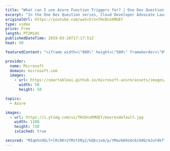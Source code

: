 ```yaml
---
title: "What can I use Azure Function Triggers for? | One Dev Question: Laurent Bugnion"
excerpt: "In the One Dev Question series, Cloud Developer Advocate Laurent Bugnion explains various development features of Azure. In this video, Laurent explains the value of Azure Function Triggers.   Get more information at: http://gslb.ch/63c-onedevquestion  Create your free Azure account today: https://aka.ms/TryAzure1"
originalUrl: https://youtube.com/watch?v=THcDnzKMUEY
type: video
price: Free
length: PT2M14S
publishedDateTime: 2019-03-26T17:17:51Z
heat: 50

featuredContent: "<iframe width=\"800\" height=\"500\" frameborder=\"0\" src=\"https://www.youtube.com/embed/THcDnzKMUEY\" allow=\"accelerometer; autoplay; encrypted-media; gyroscope; picture-in-picture\" allowfullscreen></iframe>"

provider:
  name: Microsoft
  domain: microsoft.com
  images:
    - url: https://smartableai.github.io/microsoft-azure/assets/images/organizations/microsoft.com-50x50.jpg
      width: 50
      height: 50

topics:
  - Azure

images:
  - url: https://i.ytimg.com/vi/THcDnzKMUEY/maxresdefault.jpg
    width: 1280
    height: 720
    isCached: true

secured: "MIqm5ndbLT+lRc0K+2YMzt5Ry2/kQbczxm/p/YMav6A9sHc6z9dQ/mJuY4kfTrM/0qWZGIwzyFy0JJ5EyR+6K/w8MNxYaV5h58flWJSOU2crF+X6uTRGCsaWMtq+pnBHnSMMCQ6iTqPbx+Pu+tDym8eB7xRADJeLwHx8J6tZ0LvYKQRmZw0LOUb0LY058DBqacL76v8WJF+4AgIM19iG5jSv7iyRB/Kz9IuFSFxH62JA9jEw3OORsEr8TgWSznQjFucWKmIwzPbHvxIoCXzRYe3GapQsHWvrGd6XyYEnQaW/IbTUSULVif+D3PkC7M3M6IzvUmquEw1Yb+UC/dmzEfDgpywkJ0GzUSvry4UCgeeFquP6A/so7+7VP7I/AUyrXy8Dec2LaZhAt03K3sPzogQs2IQtQcLzIO0Psm1YAFo=;SPZnqjAqDzv6sQvx+7/F5A=="
---
```



